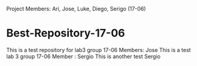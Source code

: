 Project Members: Ari, Jose, Luke, Diego, Serigo (17-06)
# Best-Repository-17-06
This is a test repository for lab3 group 17-06 Members: Jose
This is a test lab 3 group 17-06 Member : Sergio
This is another test Sergio
